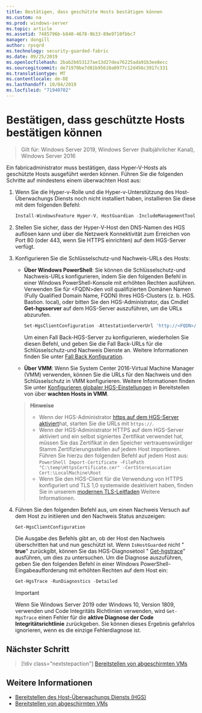 ```yaml
---
title: Bestätigen, dass geschützte Hosts bestätigen können
ms.custom: na
ms.prod: windows-server
ms.topic: article
ms.assetid: 7485796b-b840-4678-9b33-89e9710fbbc7
manager: dongill
author: rpsqrd
ms.technology: security-guarded-fabric
ms.date: 09/25/2019
ms.openlocfilehash: 2bab2b653127ae13d27dea76225ada91b3ee8ecc
ms.sourcegitcommit: de71970be7d81b95610a0977c12d456c3917c331
ms.translationtype: MT
ms.contentlocale: de-DE
ms.lasthandoff: 10/04/2019
ms.locfileid: "71940702"
---
```

# <a name="confirm-guarded-hosts-can-attest"></a>Bestätigen, dass geschützte Hosts bestätigen können

>Gilt für: Windows Server 2019, Windows Server (halbjährlicher Kanal), Windows Server 2016

Ein fabricadministrator muss bestätigen, dass Hyper-V-Hosts als geschützte Hosts ausgeführt werden können. Führen Sie die folgenden Schritte auf mindestens einem überwachten Host aus:

1. Wenn Sie die Hyper-v-Rolle und die Hyper-v-Unterstützung des Host-Überwachungs Diensts noch nicht installiert haben, installieren Sie diese mit dem folgenden Befehl:

    ```powershell
    Install-WindowsFeature Hyper-V, HostGuardian -IncludeManagementTools -Restart
    ```

2. Stellen Sie sicher, dass der Hyper-V-Host den DNS-Namen des HGS auflösen kann und über die Netzwerk Konnektivität zum Erreichen von Port 80 (oder 443, wenn Sie HTTPS einrichten) auf dem HGS-Server verfügt.

3. Konfigurieren Sie die Schlüsselschutz-und Nachweis-URLs des Hosts:

    - **Über Windows PowerShell**: Sie können die Schlüsselschutz-und Nachweis-URLs konfigurieren, indem Sie den folgenden Befehl in einer Windows PowerShell-Konsole mit erhöhten Rechten ausführen. Verwenden Sie für &lt;FQDN&gt;den voll qualifizierten Domänen Namen (Fully Qualified Domain Name, FQDN) Ihres HGS-Clusters (z. b. HGS. Bastion. local), oder bitten Sie den HGS-Administrator, das Cmdlet **Get-hgsserver** auf dem HGS-Server auszuführen, um die URLs abzurufen.

        ```PowerShell
        Set-HgsClientConfiguration -AttestationServerUrl 'http://<FQDN>/Attestation' -KeyProtectionServerUrl 'http://<FQDN>/KeyProtection'
         ```

        Um einen Fall Back-HGS-Server zu konfigurieren, wiederholen Sie diesen Befehl, und geben Sie die Fall Back-URLs für die Schlüsselschutz-und Nachweis Dienste an. Weitere Informationen finden Sie unter [Fall Back Konfiguration](guarded-fabric-manage-branch-office.md#fallback-configuration).

    - **Über VMM**: Wenn Sie System Center 2016-Virtual Machine Manager (VMM) verwenden, können Sie die URLs für den Nachweis und den Schlüsselschutz in VMM konfigurieren. Weitere Informationen finden Sie unter [Konfigurieren globaler HGS-Einstellungen](https://technet.microsoft.com/system-center-docs/vmm/scenario/guarded-hosts#configure-global-hgs-settings) in Bereitstellen von über **wachten Hosts in VMM**.

    >**Hinweise**
    > - Wenn der HGS-Administrator [https auf dem HGS-Server aktiviert](guarded-fabric-configure-hgs-https.md)hat, starten Sie die URLs mit `https://`.
    > - Wenn der HGS-Administrator HTTPS auf dem HGS-Server aktiviert und ein selbst signiertes Zertifikat verwendet hat, müssen Sie das Zertifikat in den Speicher vertrauenswürdiger Stamm Zertifizierungsstellen auf jedem Host importieren. Führen Sie hierzu den folgenden Befehl auf jedem Host aus:
       ```PowerShell
       Import-Certificate -FilePath "C:\temp\HttpsCertificate.cer" -CertStoreLocation Cert:\LocalMachine\Root
       ```
    > - Wenn Sie den HGS-Client für die Verwendung von HTTPS konfiguriert und TLS 1,0 systemwide deaktiviert haben, finden Sie in unserem [modernen TLS-Leitfaden](guarded-fabric-troubleshoot-hosts.md#modern-tls) Weitere Informationen.

4. Führen Sie den folgenden Befehl aus, um einen Nachweis Versuch auf dem Host zu initiieren und den Nachweis Status anzuzeigen:

    ```powershell
    Get-HgsClientConfiguration
    ```

    Die Ausgabe des Befehls gibt an, ob der Host den Nachweis überschritten hat und nun geschützt ist. Wenn `IsHostGuarded` nicht " **true**" zurückgibt, können Sie das HGS-Diagnosetool " [Get-hgstrace](https://technet.microsoft.com/library/mt718831.aspx)" ausführen, um dies zu untersuchen. Um die Diagnose auszuführen, geben Sie den folgenden Befehl in einer Windows PowerShell-Eingabeaufforderung mit erhöhten Rechten auf dem Host ein:

    ```powershell
    Get-HgsTrace -RunDiagnostics -Detailed
    ```

    > [!IMPORTANT]
    > Wenn Sie Windows Server 2019 oder Windows 10, Version 1809, verwenden und Code Integritäts Richtlinien verwenden, wird `Get-HgsTrace` einen Fehler für die **aktive Diagnose der Code Integritätsrichtlinie** zurückgeben.
    > Sie können dieses Ergebnis gefahrlos ignorieren, wenn es die einzige Fehlerdiagnose ist.

## <a name="next-step"></a>Nächster Schritt

> [!div class="nextstepaction"]
> [Bereitstellen von abgeschirmten VMs](guarded-fabric-configuration-scenarios-for-shielded-vms-overview.md)

## <a name="see-also"></a>Weitere Informationen

- [Bereitstellen des Host-Überwachungs Diensts (HGS)](guarded-fabric-deploying-hgs-overview.md)
- [Bereitstellen von abgeschirmten VMs](guarded-fabric-configuration-scenarios-for-shielded-vms-overview.md)
